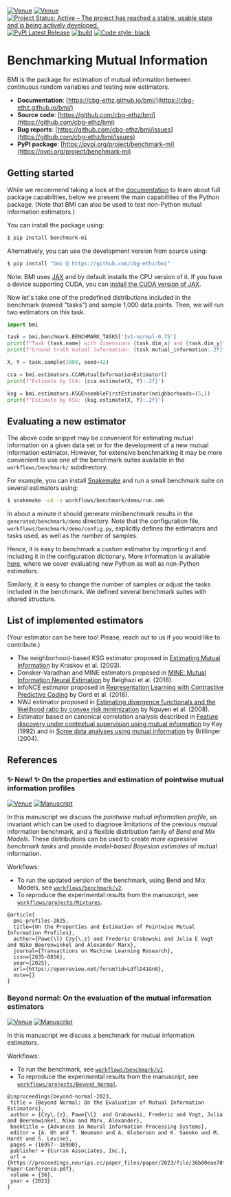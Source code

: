 [![Venue](https://img.shields.io/badge/venue-TMLR_2025-darkblue)](https://openreview.net/forum?id=LdflD41Gn8)
[![Venue](https://img.shields.io/badge/venue-NeurIPS_2023-darkblue)](https://neurips.cc/virtual/2023/poster/72978)
[![Project Status: Active – The project has reached a stable, usable state and is being actively developed.](https://www.repostatus.org/badges/latest/active.svg)](https://www.repostatus.org/#active)
[![PyPI Latest Release](https://img.shields.io/pypi/v/benchmark-mi.svg)](https://pypi.org/project/benchmark-mi/)
[![build](https://github.com/cbg-ethz/bmi/actions/workflows/build.yml/badge.svg?branch=main)](https://github.com/cbg-ethz/bmi/actions/workflows/build.yml)
[![Code style: black](https://img.shields.io/badge/code%20style-black-000000.svg)](https://github.com/psf/black)

# Benchmarking Mutual Information

BMI is the package for estimation of mutual information between continuous random variables and testing new estimators.

- **Documentation**: [https://cbg-ethz.github.io/bmi/](https://cbg-ethz.github.io/bmi/)
- **Source code**: [https://github.com/cbg-ethz/bmi](https://github.com/cbg-ethz/bmi)
- **Bug reports**: [https://github.com/cbg-ethz/bmi/issues](https://github.com/cbg-ethz/bmi/issues)
- **PyPI package**: [https://pypi.org/project/benchmark-mi](https://pypi.org/project/benchmark-mi)

## Getting started
While we recommend taking a look at the [documentation](https://cbg-ethz.github.io/bmi/) to learn about full package capabilities, below we present the main capabilities of the Python package.
(Note that BMI can also be used to test non-Python mutual information estimators.)

You can install the package using:

```bash
$ pip install benchmark-mi
```

Alternatively, you can use the development version from source using:

```bash
$ pip install "bmi @ https://github.com/cbg-ethz/bmi"
```

Note: BMI uses [JAX](https://github.com/google/jax) and by default installs the CPU version of it.
If you have a device supporting CUDA, you can [install the CUDA version of JAX](https://github.com/google/jax#pip-installation-gpu-cuda-installed-via-pip-easier).

Now let's take one of the predefined distributions included in the benchmark (named "tasks") and sample 1,000 data points.
Then, we will run two estimators on this task.

```python
import bmi

task = bmi.benchmark.BENCHMARK_TASKS['1v1-normal-0.75']
print(f"Task {task.name} with dimensions {task.dim_x} and {task.dim_y}")
print(f"Ground truth mutual information: {task.mutual_information:.2f}")

X, Y = task.sample(1000, seed=42)

cca = bmi.estimators.CCAMutualInformationEstimator()
print(f"Estimate by CCA: {cca.estimate(X, Y):.2f}")

ksg = bmi.estimators.KSGEnsembleFirstEstimator(neighborhoods=(5,))
print(f"Estimate by KSG: {ksg.estimate(X, Y):.2f}")
```

## Evaluating a new estimator

The above code snippet may be convenient for estimating mutual information on a given data set or for the development of a new mutual information estimator.
However, for extensive benchmarking it may be more convenient to use one of the benchmark suites available in the `workflows/benchmark/` subdirectory.

For example, you can install [Snakemake](https://snakemake.readthedocs.io/en/stable/) and run a small benchmark suite on several estimators using:

```bash
$ snakemake -c4 -s workflows/benchmark/demo/run.smk
```

In about a minute it should generate minibenchmark results in the `generated/benchmark/demo` directory. Note that the configuration file, `workflows/benchmark/demo/config.py`, explicitly defines the estimators and tasks used, as well as the number of samples.

Hence, it is easy to benchmark a custom estimator by importing it and including it in the configuration dictionary.
More information is available [here](https://cbg-ethz.github.io/bmi/benchmarking-new-estimator/), where we cover evaluating new Python as well as non-Python estimators.

Similarly, it is easy to change the number of samples or adjust the tasks included in the benchmark.
We defined several benchmark suites with shared structure.

## List of implemented estimators

(Your estimator can be here too! Please, reach out to us if you would like to contribute.)

- The neighborhood-based KSG estimator proposed in [Estimating Mutual Information](https://arxiv.org/abs/cond-mat/0305641) by Kraskov et al. (2003).
- Donsker-Varadhan and MINE estimators proposed in [MINE: Mutual Information Neural Estimation](https://arxiv.org/abs/1801.04062) by Belghazi et al. (2018).
- InfoNCE estimator proposed in [Representation Learning with Contrastive Predictive Coding](https://arxiv.org/abs/1807.03748) by Oord et al. (2018).
- NWJ estimator proposed in [Estimating divergence functionals and the likelihood ratio by convex risk minimization](https://arxiv.org/abs/0809.0853) by Nguyen et al. (2008).
- Estimator based on canonical correlation analysis described in [Feature discovery under contextual supervision using mutual information](https://ieeexplore.ieee.org/document/227286) by Kay (1992) and in [Some data analyses using mutual information](https://www.jstor.org/stable/43601047) by Brillinger (2004).


## References

### ✨ New! ✨ On the properties and estimation of pointwise mutual information profiles

[![Venue](https://img.shields.io/badge/venue-TMLR_2025-darkblue)](https://openreview.net/forum?id=LdflD41Gn8)
[![Manuscript](https://img.shields.io/badge/manuscript-PDF-darkblue)](https://openreview.net/pdf?id=LdflD41Gn8)

In this manuscript we discuss the *pointwise mutual information profile*, an invariant which can be used to diagnose limitations of the previous mutual information benchmark, and a flexible distribution family of *Bend and Mix Models*. These distributions can be used to create *more expressive benchmark tasks* and provide *model-based Bayesian estimates* of mutual information.

Workflows:
  - To run the updated version of the benchmark, using Bend and Mix Models, see [`workflows/benchmark/v2`](./workflows/benchmark/v2/).
  - To reproduce the experimental results from the manuscript, see [`workflows/projects/Mixtures`](./workflows/projects/Mixtures/).

```
@article{
  pmi-profiles-2025,
  title={On the Properties and Estimation of Pointwise Mutual Information Profiles},
  author={Pawe{\l} Czy{\.z} and Frederic Grabowski and Julia E Vogt and Niko Beerenwinkel and Alexander Marx},
  journal={Transactions on Machine Learning Research},
  issn={2835-8856},
  year={2025},
  url={https://openreview.net/forum?id=LdflD41Gn8},
  note={}
}
```

### Beyond normal: On the evaluation of the mutual information estimators

[![Venue](https://img.shields.io/badge/venue-NeurIPS_2023-darkblue)](https://neurips.cc/virtual/2023/poster/72978)
[![Manuscript](https://img.shields.io/badge/manuscript-PDF-darkblue)](https://papers.nips.cc/paper_files/paper/2023/hash/36b80eae70ff629d667f210e13497edf-Abstract-Conference.html)

In this manuscript we discuss a benchmark for mutual information estimators.

Workflows:
  - To run the benchmark, see [`workflows/benchmark/v1`](./workflows/benchmark/v1/).
  - To reproduce the experimental results from the manuscript, see [`workflows/projects/Beyond_Normal`](./workflows/projects/Beyond_Normal/).

```
@inproceedings{beyond-normal-2023,
 title = {Beyond Normal: On the Evaluation of Mutual Information Estimators},
 author = {Czy\.{z}, Pawe{\l}  and Grabowski, Frederic and Vogt, Julia and Beerenwinkel, Niko and Marx, Alexander},
 booktitle = {Advances in Neural Information Processing Systems},
 editor = {A. Oh and T. Neumann and A. Globerson and K. Saenko and M. Hardt and S. Levine},
 pages = {16957--16990},
 publisher = {Curran Associates, Inc.},
 url = {https://proceedings.neurips.cc/paper_files/paper/2023/file/36b80eae70ff629d667f210e13497edf-Paper-Conference.pdf},
 volume = {36},
 year = {2023}
}
```
